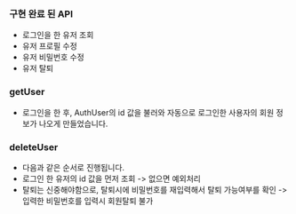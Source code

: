 ### 구현 완료 된 API
- 로그인을 한 유저 조회
- 유저 프로필 수정
- 유저 비밀번호 수정
- 유저 탈퇴

### getUser
- 로그인을 한 후, AuthUser의 id 값을 불러와 자동으로 로그인한 사용자의 회원 정보가 나오게 만들었습니다.


### deleteUser
- 다음과 같은 순서로 진행됩니다.
- 로그인 한 유저의 id 값을 먼저 조회 -> 없으면 예외처리
- 탈퇴는 신중해야함으로, 탈퇴시에 비밀번호를 재입력해서 탈퇴 가능여부를 확인 -> 입력한 비밀번호를 입력시 회원탈퇴 불가